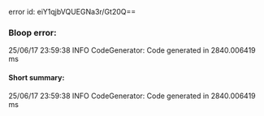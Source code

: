 error id: eiY1qjbVQUEGNa3r/Gt20Q==
### Bloop error:

25/06/17 23:59:38 INFO CodeGenerator: Code generated in 2840.006419 ms
#### Short summary: 

25/06/17 23:59:38 INFO CodeGenerator: Code generated in 2840.006419 ms
